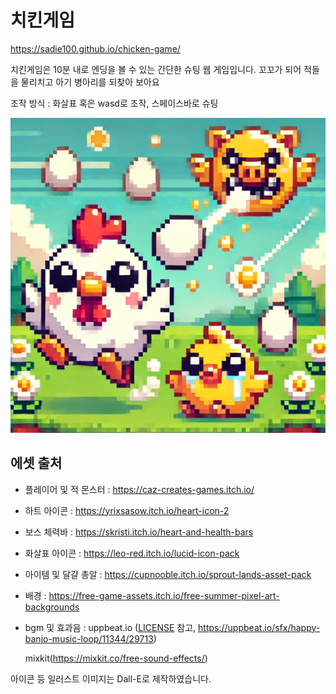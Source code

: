# 치킨게임

https://sadie100.github.io/chicken-game/

치킨게임은 10분 내로 엔딩을 볼 수 있는 간단한 슈팅 웹 게임입니다.
꼬꼬가 되어 적들을 물리치고 아기 병아리를 되찾아 보아요

조작 방식 : 화살표 혹은 wasd로 조작, 스페이스바로 슈팅

![image](/public/assets/illusts/main.jpg)

## 에셋 출처

-   플레이어 및 적 몬스터 : https://caz-creates-games.itch.io/
-   하트 아이콘 : https://yrixsasow.itch.io/heart-icon-2
-   보스 체력바 : https://skristi.itch.io/heart-and-health-bars
-   화살표 아이콘 : https://leo-red.itch.io/lucid-icon-pack
-   아이템 및 달걀 총알 : https://cupnooble.itch.io/sprout-lands-asset-pack
-   배경 : https://free-game-assets.itch.io/free-summer-pixel-art-backgrounds
-   bgm 및 효과음 : uppbeat.io ([LICENSE](LICENSE.md) 참고, https://uppbeat.io/sfx/happy-banjo-music-loop/11344/29713)

    mixkit(https://mixkit.co/free-sound-effects/)

아이콘 등 일러스트 이미지는 Dall-E로 제작하였습니다.

